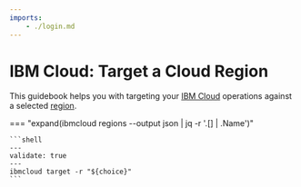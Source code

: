 ```yaml
---
imports:
    - ./login.md
---
```


# IBM Cloud: Target a Cloud Region

This guidebook helps you with targeting your [IBM
Cloud](https://www.ibm.com/cloud) operations against a selected
[region](https://www.ibm.com/cloud/data-centers).

=== "expand(ibmcloud regions --output json | jq -r '.[] | .Name')"

    ```shell
    ---
    validate: true
    ---
    ibmcloud target -r "${choice}"
    ```
